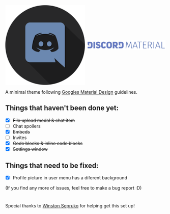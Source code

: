 <img align="center" width="250" height="250" src="./assets/icon.png">
<img align="center" width="250" src="./assets/discord-material-colour.png">

A minimal theme following [Googles Material Design](https://material.io/) guidelines.

## Things that haven't been done yet:
- [x] ~~File upload modal & chat item~~
- [ ] Chat spoilers
- [x] ~~Embeds~~
- [ ] Invites
- [x] ~~Code blocks & inline code blocks~~
- [x] ~~Settings window~~

## Things that need to be fixed:
- [x] Profile picture in user menu has a diferent background
 
(If you find any more of issues, feel free to make a bug report :D)


#

Special thanks to [Winston Sepruko](https://github.com/WinstonSepruko) for helping get this set up!
